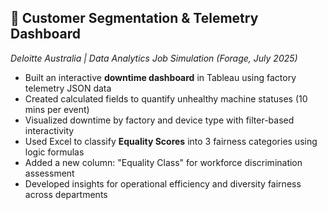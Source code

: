 ## 📄 Customer Segmentation & Telemetry Dashboard  
*Deloitte Australia | Data Analytics Job Simulation (Forage, July 2025)*

- Built an interactive **downtime dashboard** in Tableau using factory telemetry JSON data
- Created calculated fields to quantify unhealthy machine statuses (10 mins per event)
- Visualized downtime by factory and device type with filter-based interactivity
- Used Excel to classify **Equality Scores** into 3 fairness categories using logic formulas
- Added a new column: "Equality Class" for workforce discrimination assessment
- Developed insights for operational efficiency and diversity fairness across departments
